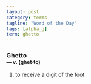 ```yaml
---
layout: post
category: terms
tagline: "Word of the Day"
tags: [alpha_g]
term: ghetto
---
```


<h3>Ghetto<br/> <small>&mdash; v. (ghet<span>&middot;</span>to)</small></h3>
<p><ol>
<li>to receive a digit of the foot</li>
</ol></p>

